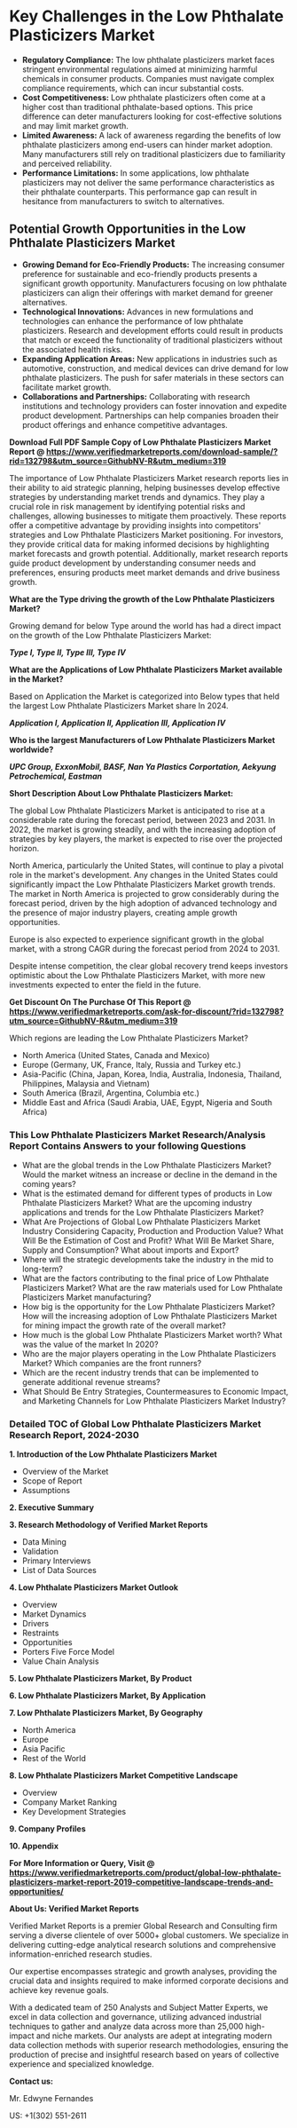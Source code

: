 <p class="">    <h1>Key Challenges in the Low Phthalate Plasticizers Market</h1>    <ul>        <li>            <strong>Regulatory Compliance:</strong> The low phthalate plasticizers market faces stringent environmental regulations aimed at minimizing harmful chemicals in consumer products. Companies must navigate complex compliance requirements, which can incur substantial costs.        </li>        <li>            <strong>Cost Competitiveness:</strong> Low phthalate plasticizers often come at a higher cost than traditional phthalate-based options. This price difference can deter manufacturers looking for cost-effective solutions and may limit market growth.        </li>        <li>            <strong>Limited Awareness:</strong> A lack of awareness regarding the benefits of low phthalate plasticizers among end-users can hinder market adoption. Many manufacturers still rely on traditional plasticizers due to familiarity and perceived reliability.        </li>        <li>            <strong>Performance Limitations:</strong> In some applications, low phthalate plasticizers may not deliver the same performance characteristics as their phthalate counterparts. This performance gap can result in hesitance from manufacturers to switch to alternatives.        </li>    </ul>    <h2>Potential Growth Opportunities in the Low Phthalate Plasticizers Market</h1>    <ul>        <li>            <strong>Growing Demand for Eco-Friendly Products:</strong> The increasing consumer preference for sustainable and eco-friendly products presents a significant growth opportunity. Manufacturers focusing on low phthalate plasticizers can align their offerings with market demand for greener alternatives.        </li>        <li>            <strong>Technological Innovations:</strong> Advances in new formulations and technologies can enhance the performance of low phthalate plasticizers. Research and development efforts could result in products that match or exceed the functionality of traditional plasticizers without the associated health risks.        </li>        <li>            <strong>Expanding Application Areas:</strong> New applications in industries such as automotive, construction, and medical devices can drive demand for low phthalate plasticizers. The push for safer materials in these sectors can facilitate market growth.        </li>        <li>            <strong>Collaborations and Partnerships:</strong> Collaborating with research institutions and technology providers can foster innovation and expedite product development. Partnerships can help companies broaden their product offerings and enhance competitive advantages.        </li>    </ul></p><p class=""><strong>Download Full PDF Sample Copy of Low Phthalate Plasticizers Market Report @ <a href="https://www.verifiedmarketreports.com/download-sample/?rid=132798&utm_source=GithubNV-R&utm_medium=319" target="_blank">https://www.verifiedmarketreports.com/download-sample/?rid=132798&utm_source=GithubNV-R&utm_medium=319</a></strong></p><p>The importance of&nbsp;Low Phthalate Plasticizers Market research reports lies in their ability to aid strategic planning, helping businesses develop effective strategies by understanding market trends and dynamics. They play a crucial role in risk management by identifying potential risks and challenges, allowing businesses to mitigate them proactively. These reports offer a competitive advantage by providing insights into competitors' strategies and Low Phthalate Plasticizers Market positioning. For investors, they provide critical data for making informed decisions by highlighting market forecasts and growth potential. Additionally, market research reports guide product development by understanding consumer needs and preferences, ensuring products meet market demands and drive business growth.</p><p><strong>What are the&nbsp;Type driving the growth of the Low Phthalate Plasticizers Market?</strong></p><p id="" class="">Growing demand for below Type around the world has had a direct impact on the growth of the Low Phthalate Plasticizers Market:</p><p class=""><em><strong>Type I, Type II, Type III, Type IV</strong></em></p><p class=""><strong>What are the&nbsp;Applications&nbsp;of Low Phthalate Plasticizers Market available in the Market?</strong></p><p id="" class="">Based on Application the Market is categorized into Below types that held the largest Low Phthalate Plasticizers Market share In 2024.</p><p class=""><em><strong>Application I, Application II, Application III, Application IV</strong></em></p><p class=""><strong>Who is the largest Manufacturers of Low Phthalate Plasticizers Market worldwide?</strong></p><p><em><strong>UPC Group, ExxonMobil, BASF, Nan Ya Plastics Corportation, Aekyung Petrochemical, Eastman</strong></em></p><p id="" class=""><strong>Short Description About Low Phthalate Plasticizers Market:</strong></p><p>The global Low Phthalate Plasticizers Market is anticipated to rise at a considerable rate during the forecast period, between 2023 and 2031. In 2022, the market is growing steadily, and with the increasing adoption of strategies by key players, the market is expected to rise over the projected horizon.</p><p>North America, particularly the United States, will continue to play a pivotal role in the market's development. Any changes in the United States could significantly impact the Low Phthalate Plasticizers Market growth trends. The market in North America is projected to grow considerably during the forecast period, driven by the high adoption of advanced technology and the presence of major industry players, creating ample growth opportunities.</p><p>Europe is also expected to experience significant growth in the global market, with a strong CAGR during the forecast period from 2024 to 2031.</p><p>Despite intense competition, the clear global recovery trend keeps investors optimistic about the Low Phthalate Plasticizers Market, with more new investments expected to enter the field in the future.</p><p id="" class=""><strong>Get Discount On The Purchase Of This Report @ <a href="https://www.verifiedmarketreports.com/ask-for-discount/?rid=132798?utm_source=GithubNV-R&utm_medium=319" target="_blank">https://www.verifiedmarketreports.com/ask-for-discount/?rid=132798?utm_source=GithubNV-R&utm_medium=319</a></strong></p><p class="">Which regions are leading the Low Phthalate Plasticizers Market?</p><ul><li>North America (United States, Canada and Mexico)</li><li>Europe (Germany, UK, France, Italy, Russia and Turkey etc.)</li><li>Asia-Pacific (China, Japan, Korea, India, Australia, Indonesia, Thailand, Philippines, Malaysia and Vietnam)</li><li>South America (Brazil, Argentina, Columbia etc.)</li><li>Middle East and Africa (Saudi Arabia, UAE, Egypt, Nigeria and South Africa)</li></ul><h3 id="" class="">This Low Phthalate Plasticizers Market Research/Analysis Report Contains Answers to your following Questions</h3><ul><li>What are the global trends in the Low Phthalate Plasticizers Market? Would the market witness an increase or decline in the demand in the coming years?</li><li>What is the estimated demand for different types of products in Low Phthalate Plasticizers Market? What are the upcoming industry applications and trends for the Low Phthalate Plasticizers Market?</li><li>What Are Projections of Global Low Phthalate Plasticizers Market Industry Considering Capacity, Production and Production Value? What Will Be the Estimation of Cost and Profit? What Will Be Market Share, Supply and Consumption? What about imports and Export?</li><li>Where will the strategic developments take the industry in the mid to long-term?</li><li>What are the factors contributing to the final price of Low Phthalate Plasticizers Market? What are the raw materials used for Low Phthalate Plasticizers Market manufacturing?</li><li>How big is the opportunity for the Low Phthalate Plasticizers Market? How will the increasing adoption of Low Phthalate Plasticizers Market for mining impact the growth rate of the overall market?</li><li>How much is the global Low Phthalate Plasticizers Market worth? What was the value of the market In 2020?</li><li>Who are the major players operating in the Low Phthalate Plasticizers Market? Which companies are the front runners?</li><li>Which are the recent industry trends that can be implemented to generate additional revenue streams?</li><li>What Should Be Entry Strategies, Countermeasures to Economic Impact, and Marketing Channels for Low Phthalate Plasticizers Market Industry?</li></ul><h3 id="" class="">Detailed TOC of Global Low Phthalate Plasticizers Market Research Report, 2024-2030</h3><p id="" class=""><strong>1. Introduction of the Low Phthalate Plasticizers Market</strong></p><ul><li>Overview of the Market</li><li>Scope of Report</li><li>Assumptions</li></ul><p id="" class=""><strong>2. Executive Summary</strong></p><p id="" class=""><strong>3. Research Methodology of Verified Market Reports</strong></p><ul><li>Data Mining</li><li>Validation</li><li>Primary Interviews</li><li>List of Data Sources</li></ul><p id="" class=""><strong>4. Low Phthalate Plasticizers Market Outlook</strong></p><ul><li>Overview</li><li>Market Dynamics</li><li>Drivers</li><li>Restraints</li><li>Opportunities</li><li>Porters Five Force Model</li><li>Value Chain Analysis</li></ul><p id="" class=""><strong>5. Low Phthalate Plasticizers Market, By Product</strong></p><p id="" class=""><strong>6. Low Phthalate Plasticizers Market, By Application</strong></p><p id="" class=""><strong>7. Low Phthalate Plasticizers Market, By Geography</strong></p><ul><li>North America</li><li>Europe</li><li>Asia Pacific</li><li>Rest of the World</li></ul><p id="" class=""><strong>8. Low Phthalate Plasticizers Market Competitive Landscape</strong></p><ul><li>Overview</li><li>Company Market Ranking</li><li>Key Development Strategies</li></ul><p id="" class=""><strong>9. Company Profiles</strong></p><p id="" class=""><strong>10. Appendix</strong></p><p id="" class=""><strong>For More Information or Query, Visit @ <a href="https://www.verifiedmarketreports.com/product/global-low-phthalate-plasticizers-market-report-2019-competitive-landscape-trends-and-opportunities/" target="_blank">https://www.verifiedmarketreports.com/product/global-low-phthalate-plasticizers-market-report-2019-competitive-landscape-trends-and-opportunities/</a></strong></p><p id="" class=""><strong>About Us: Verified Market Reports</strong></p><p id="" class="">Verified Market Reports is a premier Global Research and Consulting firm serving a diverse clientele of over 5000+ global customers. We specialize in delivering cutting-edge analytical research solutions and comprehensive information-enriched research studies.</p><p id="" class="">Our expertise encompasses strategic and growth analyses, providing the crucial data and insights required to make informed corporate decisions and achieve key revenue goals.</p><p id="" class="">With a dedicated team of 250 Analysts and Subject Matter Experts, we excel in data collection and governance, utilizing advanced industrial techniques to gather and analyze data across more than 25,000 high-impact and niche markets. Our analysts are adept at integrating modern data collection methods with superior research methodologies, ensuring the production of precise and insightful research based on years of collective experience and specialized knowledge.</p><p id="" class=""><strong>Contact us:</strong></p><p id="" class="">Mr. Edwyne Fernandes</p><p id="" class="">US: +1(302) 551-2611</p>